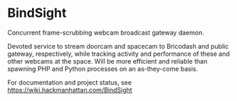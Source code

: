 # BindSight

Concurrent frame-scrubbing webcam broadcast gateway daemon.

Devoted service to stream doorcam and spacecam to Bricodash and public
gateway, respectively, while tracking activity and performance of these
and other webcams at the space. Will be more efficient and reliable than
spawning PHP and Python processes on an as-they-come basis.

For documentation and project status,
see https://wiki.hackmanhattan.com/BindSight
